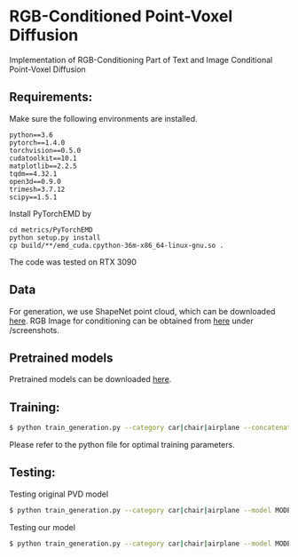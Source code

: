 # RGB-Conditioned Point-Voxel Diffusion

Implementation of RGB-Conditioning Part of Text and Image Conditional Point-Voxel Diffusion

## Requirements:

Make sure the following environments are installed.

```
python==3.6
pytorch==1.4.0
torchvision==0.5.0
cudatoolkit==10.1
matplotlib==2.2.5
tqdm==4.32.1
open3d==0.9.0
trimesh=3.7.12
scipy==1.5.1
```

Install PyTorchEMD by
```
cd metrics/PyTorchEMD
python setup.py install
cp build/**/emd_cuda.cpython-36m-x86_64-linux-gnu.so .
```

The code was tested on RTX 3090

## Data

For generation, we use ShapeNet point cloud, which can be downloaded [here](https://github.com/stevenygd/PointFlow).
RGB Image for conditioning can be obtained from [here](https://huggingface.co/datasets/ShapeNet/ShapeNetCore) under /screenshots.

## Pretrained models
Pretrained models can be downloaded [here](https://drive.google.com/drive/folders/1Q7aSaTr6lqmo8qx80nIm1j28mOHAHGiM?usp=sharing).

## Training:

```bash
$ python train_generation.py --category car|chair|airplane --concatenation direct_sum | attention
```

Please refer to the python file for optimal training parameters.

## Testing:

Testing original PVD model
```bash
$ python train_generation.py --category car|chair|airplane --model MODEL_PATH --origianl_pvd_model True 
```
Testing our model
```bash
$ python train_generation.py --category car|chair|airplane --model MODEL_PATH --concatenation direct_sum | attention
```
